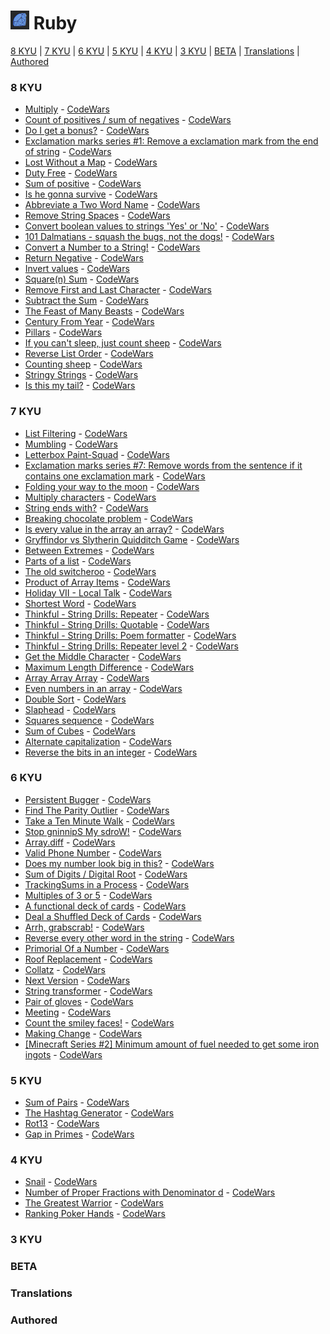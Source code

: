 # [![CodeWars](https://github.com/WrL1n/code/blob/main/codewars/image/ruby.png?raw=true)]() Ruby

[8 KYU](#8KYU) | [7 KYU](#7KYU) | [6 KYU](#6KYU) | [5 KYU](#5KYU) | [4 KYU](#4KYU) | [3 KYU](#3KYU) | [BETA](#BETA) | [Translations](#TRAN) | [Authored](#AUTH)

<!-- template -->
<!-- * [Name](xKYU/Name.rb) - [CodeWars](https://www.codewars.com/kata/xx) -->
<!-- template -->
### <a name="8KYU">8 KYU</a>
* [Multiply](8KYU/Multiply.rb) - [CodeWars](https://www.codewars.com/kata/50654ddff44f800200000004)
* [Count of positives / sum of negatives](8KYU/CountPosNeg.rb) - [CodeWars](https://www.codewars.com/kata/576bb71bbbcf0951d5000044)
* [Do I get a bonus?](8KYU/Do_I_get_a_bonus.rb) - [CodeWars](https://www.codewars.com/kata/56f6ad906b88de513f000d96)
* [Exclamation marks series #1: Remove a exclamation mark from the end of string](8KYU/Remove_Marks_1.rb) - [CodeWars](https://www.codewars.com/kata/exclamation-marks-series-number-1-remove-a-exclamation-mark-from-the-end-of-string)
* [Lost Without a Map](8KYU/Lost_Without_a_Map.rb) - [CodeWars](https://www.codewars.com/kata/57f781872e3d8ca2a000007e)
* [Duty Free](8KYU/Duty_Free.rb) - [CodeWars](https://www.codewars.com/kata/holiday-viii-duty-free)
* [Sum of positive](8KYU/Sum_of_positive.rb) - [CodeWars](https://www.codewars.com/kata/5715eaedb436cf5606000381)
* [Is he gonna survive](8KYU/Is_he_gonna_survive.rb) - [CodeWars](https://www.codewars.com/kata/59ca8246d751df55cc00014c)
* [Abbreviate a Two Word Name](8KYU/Abbreviate_a_Two_Word_Name.rb) - [CodeWars](https://www.codewars.com/kata/57eadb7ecd143f4c9c0000a3)
* [Remove String Spaces](8KYU/Remove_String_Spaces.rb) - [CodeWars](https://www.codewars.com/kata/57eae20f5500ad98e50002c5)
* [Convert boolean values to strings 'Yes' or 'No'](8KYU/Convert_boolean_values_to_strings_Yes_or_No.rb) - [CodeWars](https://www.codewars.com/kata/53369039d7ab3ac506000467)
* [101 Dalmatians - squash the bugs, not the dogs!](8KYU/101_Dalmatians.rb) - [CodeWars](https://www.codewars.com/kata/56f6919a6b88de18ff000b36)
* [Convert a Number to a String!](8KYU/Convert_a_Number_to_a_String.rb) - [CodeWars](https://www.codewars.com/kata/5265326f5fda8eb1160004c8)
* [Return Negative](8KYU/Return_Negative.rb) - [CodeWars](https://www.codewars.com/kata/55685cd7ad70877c23000102)
* [Invert values](8KYU/Invert_values.rb) - [CodeWars](https://www.codewars.com/kata/5899dc03bc95b1bf1b0000ad)
* [Square(n) Sum](8KYU/Square_Sum.rb) - [CodeWars](https://www.codewars.com/kata/515e271a311df0350d00000f)
* [Remove First and Last Character](8KYU/Remove_First_and_Last_Character.rb) - [CodeWars](https://www.codewars.com/kata/56bc28ad5bdaeb48760009b0)
* [Subtract the Sum](8KYU/Subtract_the_Sum.rb) - [CodeWars](https://www.codewars.com/kata/56c5847f27be2c3db20009c3)
* [The Feast of Many Beasts](8KYU/The_Feast_of_Many_Beasts.rb) - [CodeWars](https://www.codewars.com/kata/5aa736a455f906981800360d)
* [Century From Year](8KYU/Century_From_Year.rb) - [CodeWars](https://www.codewars.com/kata/5a3fe3dde1ce0e8ed6000097)
* [Pillars](8KYU/Pillars.rb) - [CodeWars](https://www.codewars.com/kata/5bb0c58f484fcd170700063d)
* [If you can't sleep, just count sheep](8KYU/If_you_can_not_sleep.rb) - [CodeWars](https://www.codewars.com/kata/5b077ebdaf15be5c7f000077)
* [Reverse List Order](8KYU/Reverse_List_Order.rb) - [CodeWars](https://www.codewars.com/kata/53da6d8d112bd1a0dc00008b)
* [Counting sheep](8KYU/Counting_sheep.rb) - [CodeWars](https://www.codewars.com/kata/counting-sheep-dot-dot-dot)
* [Stringy Strings](8KYU/Stringy_strings.rb) - [CodeWars](https://www.codewars.com/kata/563b74ddd19a3ad462000054)
* [Is this my tail?](8KYU/Is_this_my_tail.rb) - [CodeWars](https://www.codewars.com/kata/56f695399400f5d9ef000af5)

<!-- template -->
<!-- * [Name](8KYU/Name.rb) - [CodeWars](https://www.codewars.com/kata/xx) -->
<!-- template -->
### <a name="7KYU">7 KYU</a>
* [List Filtering](7KYU/List_Filtering.rb) - [CodeWars](https://www.codewars.com/kata/53dbd5315a3c69eed20002dd)
* [Mumbling](7KYU/Mumbling.rb) - [CodeWars](https://www.codewars.com/kata/5667e8f4e3f572a8f2000039)
* [Letterbox Paint-Squad](7KYU/Letterbox_Paint-Squad.rb) - [CodeWars](https://www.codewars.com/kata/597d75744f4190857a00008d)
* [Exclamation marks series #7: Remove words from the sentence if it contains one exclamation mark](7KYU/Remove_Marks_7.rb) - [CodeWars](https://www.codewars.com/kata/57fafb6d2b5314c839000195)
* [Folding your way to the moon](7KYU/Way_to_moon.rb) - [CodeWars](https://www.codewars.com/kata/folding-your-way-to-the-moon)
* [Multiply characters](7KYU/Multiply_characters.rb) - [CodeWars](https://www.codewars.com/kata/multiply-characters)
* [String ends with?](7KYU/String_ends_with.rb) - [CodeWars](https://www.codewars.com/kata/string-ends-with)
* [Breaking chocolate problem](7KYU/Breaking_chocolate_problem.rb) - [CodeWars](https://www.codewars.com/kata/534ea96ebb17181947000ada)
* [Is every value in the array an array?](7KYU/Is_every_value_in_the_array_an_array.rb) - [CodeWars](https://www.codewars.com/kata/582c81d982a0a65424000201)
* [Gryffindor vs Slytherin Quidditch Game](7KYU/Gryffindor_vs_Slytherin_Quidditch_Game.rb) - [CodeWars](https://www.codewars.com/kata/5840946ea3d4c78e90000068)
* [Between Extremes](7KYU/Between_Extremes.rb) - [CodeWars](https://www.codewars.com/kata/56d19b2ac05aed1a20000430)
* [Parts of a list](7KYU/Parts_of_a_list.rb) - [CodeWars](https://www.codewars.com/kata/56f3a1e899b386da78000732)
* [The old switcheroo](7KYU/The_old_switcheroo.rb) - [CodeWars](https://www.codewars.com/kata/55d410c492e6ed767000004f)
* [Product of Array Items](7KYU/Product_of_Array_Items.rb) - [CodeWars](https://www.codewars.com/kata/5901f361927288d961000013)
* [Holiday VII - Local Talk](7KYU/Holiday_VII.rb) - [CodeWars](https://www.codewars.com/kata/57e92812750fcc051800004d)
* [Shortest Word](7KYU/Shortest_Word.rb) - [CodeWars](https://www.codewars.com/kata/57cebe1dc6fdc20c57000ac9)
* [Thinkful - String Drills: Repeater](7KYU/Thinkful_String_Drills_Repeater.rb) - [CodeWars](https://www.codewars.com/kata/585a1a227cb58d8d740001c3)
* [Thinkful - String Drills: Quotable](7KYU/Thinkful_String_Drills_Quotable.rb) - [CodeWars](https://www.codewars.com/kata/5859c82bd41fc6207900007a)
* [Thinkful - String Drills: Poem formatter](7KYU/Thinkful_String_Drills_Poem_formatter.rb) - [CodeWars](https://www.codewars.com/kata/585af8f645376cda59000200)
* [Thinkful - String Drills: Repeater level 2](7KYU/Thinkful_String_Drills_Repeater_level_2.rb) - [CodeWars](https://www.codewars.com/kata/585a1f0945376c112a00019a)
* [Get the Middle Character](7KYU/Get_the_Middle_Character.rb) - [CodeWars](https://www.codewars.com/kata/56747fd5cb988479af000028)
* [Maximum Length Difference](7KYU/Maximum_Length_Difference.rb) - [CodeWars](https://www.codewars.com/kata/maximum-length-difference)
* [Array Array Array](7KYU/Array_Array_Array.rb) - [CodeWars](https://www.codewars.com/kata/57eb936de1051801d500008a)
* [Even numbers in an array](7KYU/Even_numbers_in_an_array.rb) - [CodeWars](https://www.codewars.com/kata/5a431c0de1ce0ec33a00000c)
* [Double Sort](7KYU/Double_Sort.rb) - [CodeWars](https://www.codewars.com/kata/57cc79ec484cf991c900018d)
* [Slaphead](7KYU/Slaphead.rb) - [CodeWars](https://www.codewars.com/kata/57efab9acba9daa4d1000b30)
* [Squares sequence](7KYU/Squares_sequence.rb) - [CodeWars](https://www.codewars.com/kata/5546180ca783b6d2d5000062)
* [Sum of Cubes](7KYU/Sum_of_cubes.rb) - [CodeWars](https://www.codewars.com/kata/59a8570b570190d313000037)
* [Alternate capitalization](7KYU/Alternate_capitalization.rb) - [CodeWars](https://www.codewars.com/kata/59cfc000aeb2844d16000075)
* [Reverse the bits in an integer](7KYU/Reverse_the_bits_in_an_integer.rb) - [CodeWars](https://www.codewars.com/kata/5959ec605595565f5c00002b)

<!-- template -->
<!-- * [Name](7KYU/Name.rb) - [CodeWars](https://www.codewars.com/kata/xx) -->
<!-- template -->
### <a name="6KYU">6 KYU</a>
* [Persistent Bugger](6KYU/Persistent_Bugger.rb) - [CodeWars](https://www.codewars.com/kata/55bf01e5a717a0d57e0000ec)
* [Find The Parity Outlier](6KYU/Find_The_Parity_Outlier.rb) - [CodeWars](https://www.codewars.com/kata/5526fc09a1bbd946250002dc)
* [Take a Ten Minute Walk](6KYU/Take_a_Ten_Minute_Walk.rb) - [CodeWars](https://www.codewars.com/kata/54da539698b8a2ad76000228)
* [Stop gninnipS My sdroW!](6KYU/Stop_gninnipS_My_sdroW.rb) - [CodeWars](https://www.codewars.com/kata/5264d2b162488dc400000001)
* [Array.diff](6KYU/ArrayDiff.rb) - [CodeWars](https://www.codewars.com/kata/523f5d21c841566fde000009)
* [Valid Phone Number](6KYU/Valid_Phone_Number.rb) - [CodeWars](https://www.codewars.com/kata/525f47c79f2f25a4db000025)
* [Does my number look big in this?](6KYU/Does_my_number_look_big_in_this.rb) - [CodeWars](https://www.codewars.com/kata/5287e858c6b5a9678200083c)
* [Sum of Digits / Digital Root](6KYU/Sum_of_Digits_div_Digital_Root.rb) - [CodeWars](https://www.codewars.com/kata/541c8630095125aba6000c00)
* [TrackingSums in a Process](6KYU/Tracking_Sums_in_a_Process.rb) - [CodeWars](https://www.codewars.com/kata/56dbb6603e5dd6543c00098d)
* [Multiples of 3 or 5](6KYU/Multiples_of_3_or_5.rb) - [CodeWars](https://www.codewars.com/kata/514b92a657cdc65150000006)
* [A functional deck of cards](6KYU/A_functional_deck_of_cards.rb) - [CodeWars](https://www.codewars.com/kata/535742c7e727388cdc000297)
* [Deal a Shuffled Deck of Cards](6KYU/Deal_a_Shuffled_Deck_of_Cards.rb) - [CodeWars](https://www.codewars.com/kata/5810ad962b321bac8f000178)
* [Arrh, grabscrab!](6KYU/Arrh_grabscrab.rb) - [CodeWars](https://www.codewars.com/kata/arrh-grabscrab)
* [Reverse every other word in the string](6KYU/Reverse_every_other_word_in_the_string.rb) - [CodeWars](https://www.codewars.com/kata/58d76854024c72c3e20000de)
* [Primorial Of a Number](6KYU/Primorial_Of_a_Number.rb) - [CodeWars](https://www.codewars.com/kata/5a99a03e4a6b34bb3c000124)
* [Roof Replacement](6KYU/Roof_Replacement.rb) - [CodeWars](https://www.codewars.com/kata/57d15a03264276aaf000007f)
* [Collatz](6KYU/Collatz.rb) - [CodeWars](https://www.codewars.com/kata/5286b2e162056fd0cb000c20)
* [Next Version](6KYU/Next_version.rb) - [CodeWars](https://www.codewars.com/kata/56c0ca8c6d88fdb61b000f06)
* [String transformer](6KYU/String_transformer.rb) - [CodeWars](https://www.codewars.com/kata/5878520d52628a092f0002d0)
* [Pair of gloves](6KYU/Pair_of_gloves.rb) - [CodeWars](https://www.codewars.com/kata/58235a167a8cb37e1a0000db)
* [Meeting](6KYU/Meeting.rb) - [CodeWars](https://www.codewars.com/kata/59df2f8f08c6cec835000012)
* [Count the smiley faces!](6KYU/Count_the_smiley_faces.rb) - [CodeWars](https://www.codewars.com/kata/583203e6eb35d7980400002a)
* [Making Change](6KYU/Making_change.rb) - [CodeWars](https://www.codewars.com/kata/making-changex)
* [[Minecraft Series #2] Minimum amount of fuel needed to get some iron ingots](6KYU/Minimum_amount_of_fuel_needed_to_get_some_iron_ingots.rb) - [CodeWars](https://www.codewars.com/kata/583a02740b0a9fdf5900007c)

<!-- template -->
<!-- * [Name](6KYU/Name.rb) - [CodeWars](https://www.codewars.com/kata/xx) -->
<!-- template -->
### <a name="5KYU">5 KYU</a>
* [Sum of Pairs](5KYU/Sum_of_Pairs.rb) - [CodeWars](https://www.codewars.com/kata/54d81488b981293527000c8f)
* [The Hashtag Generator](5KYU/Hashtag_generator.rb) - [CodeWars](https://www.codewars.com/kata/the-hashtag-generator)
* [Rot13](5KYU/Rot13.rb) - [CodeWars](https://www.codewars.com/kata/530e15517bc88ac656000716)
* [Gap in Primes](5KYU/Gap_in_primes.rb) - [CodeWars](https://www.codewars.com/kata/561e9c843a2ef5a40c0000a4)

<!-- template -->
<!-- * [Name](5KYU/Name.rb) - [CodeWars](https://www.codewars.com/kata/xx) -->
<!-- template -->
### <a name="4KYU">4 KYU</a>
* [Snail](4KYU/Snail.rb) - [CodeWars](https://www.codewars.com/kata/snail)
* [Number of Proper Fractions with Denominator d](4KYU/Num_Proper_Fractions.rb) - [CodeWars](https://www.codewars.com/kata/number-of-proper-fractions-with-denominator-d)
* [The Greatest Warrior](4KYU/The_greatest_warrior.rb) - [CodeWars](https://www.codewars.com/kata/5941c545f5c394fef900000c)
* [Ranking Poker Hands](4KYU/Ranking_poker_hands.rb) - [CodeWars](https://www.codewars.com/kata/ranking-poker-hands)

### <a name="3KYU">3 KYU</a>

### <a name="BETA">BETA</a>

### <a name="TRAN">Translations</a>

### <a name="AUTH">Authored</a>
